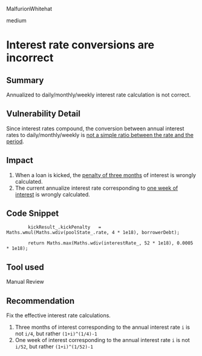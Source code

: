 MalfurionWhitehat

medium

# Interest rate conversions are incorrect

## Summary

Annualized to daily/monthly/weekly interest rate calculation is not correct. 

## Vulnerability Detail

Since interest rates compound, the conversion between annual interest rates to daily/monthly/weekly is [not a simple ratio between the rate and the period](https://smallbusiness.chron.com/convert-annual-interest-rate-monthly-rate-1822.html).

## Impact

1. When a loan is kicked, the [penalty of three months](https://github.com/sherlock-audit/2023-01-ajna/blob/main/contracts/src/libraries/external/Auctions.sol#L810) of interest is wrongly calculated.
2. The current annualize interest rate corresponding to [one week of interest](https://github.com/sherlock-audit/2023-01-ajna/blob/main/contracts/src/libraries/helpers/PoolHelper.sol#L115-L120) is wrongly calculated.


## Code Snippet

```solidity
        kickResult_.kickPenalty   = Maths.wmul(Maths.wdiv(poolState_.rate, 4 * 1e18), borrowerDebt);
```

```solidity
        return Maths.max(Maths.wdiv(interestRate_, 52 * 1e18), 0.0005 * 1e18);
```

## Tool used

Manual Review

## Recommendation

Fix the effective interest rate calculations.
1. Three months of interest corresponding to the annual interest rate `i` is not `i/4`, but rather `(1+i)^(1/4)-1`
2. One week of interest corresponding to the annual interest rate `i` is not `i/52`, but rather `(1+i)^(1/52)-1`